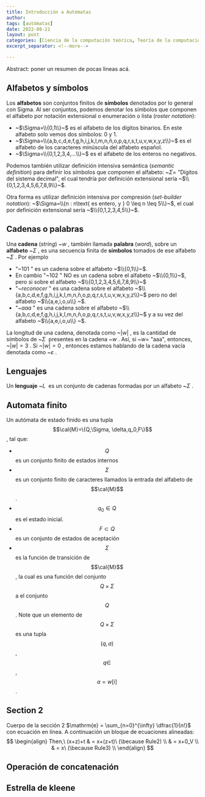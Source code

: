 ```yaml
---
title: Introducción a Autómatas
author: 
tags: [autómatas]
date: 2022-08-21
layout: post
categories: [Ciencia de la computación teórica, Teoría de la computación, Teoría de autómatas]
excerpt_separator: <!--more-->

---
```


Abstract: poner un resumen de pocas lineas acá.
<!--more-->

## Alfabetos y símbolos
Los **alfabetos** son conjuntos finitos de **símbolos** denotados por lo general con Sigma. Al ser conjuntos, podemos denotar los símbolos que componen el alfabeto por notación extensional o enumeración o lista (*roster notation*):
* ~$\Sigma=\\{0,1\\}~$ es el alfabeto de los dígitos binarios. En este alfabeto solo vemos dos símbolos: 0 y 1.
* ~$\Sigma=\\{a,b,c,d,e,f,g,h,i,j,k,l,m,n,ñ,o,p,q,r,s,t,u,v,w,x,y,z\\}~$ es el alfabeto de los caracteres minúscula del alfabeto español.
* ~$\Sigma=\\{0,1,2,3,4,...\\}~$ es el alfabeto de los enteros no negativos.

Podemos también utilizar definición intensiva semántica (*semantic definition*) para definir los símbolos que componen el alfabeto: ~$\Sigma=~$"Dígitos del sistema decimal", el cual tendría por definición extensional sería ~$\\{0,1,2,3,4,5,6,7,8,9\\}~$.

Otra forma es utilizar definición intensiva por compresión (*set-builder notation*): ~$\Sigma=\\{n : n\text{ es entero, y } 0 \leq n \leq 5\\}~$, el cual por definición extensional sería ~$\\{0,1,2,3,4,5\\}~$.


## Cadenas o palabras
Una **cadena** (*string*) ~$w~$, también llamada **palabra** (*word*), sobre un **alfabeto** ~$\Sigma~$, es una secuencia finita de **símbolos** tomados de ese alfabeto ~$\Sigma~$. Por ejemplo
* "~$101~$" es un cadena sobre el alfabeto ~$\\{0,1\\}~$.
* En cambio "~$102~$" NO es un cadena sobre el alfabeto ~$\\{0,1\\}~$, pero si sobre el alfabeto ~$\\{0,1,2,3,4,5,6,7,8,9\\}~$ 
* "~$reconocer~$" es una cadena sobre el alfabeto ~$\\{a,b,c,d,e,f,g,h,i,j,k,l,m,n,ñ,o,p,q,r,s,t,u,v,w,x,y,z\\}~$ pero no del alfabeto ~$\\{a,e,i,o,u\\} ~$.
* "~$aaa~$" es una cadena sobre el alfabeto ~$\\{a,b,c,d,e,f,g,h,i,j,k,l,m,n,ñ,o,p,q,r,s,t,u,v,w,x,y,z\\}~$ y a su vez del alfabeto ~$\\{a,e,i,o,u\\} ~$.

La longitud de una cadena, denotada como ~$|w|~$, es la cantidad de símbolos de ~$\Sigma~$ presentes en la cadena ~$w~$. Así, si ~$w=~$"aaa", entonces, ~$|w|=3~$. Si ~$|w|=0~$, entonces estamos hablando de la cadena vacía denotada como ~$\varepsilon~$.
## Lenguajes
Un **lenguaje** ~$L~$ es un conjunto de cadenas formadas por un alfabeto ~$\Sigma~$.
## Automata finito 

Un autómata de estado finido es una tupla $$\cal{M}=\{Q,\Sigma, \delta,q_0,F\}$$, tal que: 
* $$Q$$ es un conjunto finito de estados internos
* $$\Sigma$$ es un conjunto finito de caracteres llamados la entrada del alfabeto de $$\cal{M}$$.
* $$q_0\in Q$$ es el estado inicial.
* $$F\subset Q$$ es un conjunto de estados de aceptación 
* $$\Sigma$$ es la función de transición de $$\cal{M}$$, la cual es una función del conjunto $$Q\times \Sigma$$ a el conjunto $$Q$$. Note que un elemento de $$Q\times \Sigma$$ es una tupla $$(q,a)$$, $$q\in$$,  $$a=w[i]$$.
     

## Section 2
Cuerpo de la sección 2 $\mathrm{e} = \sum_{n=0}^{\infty} \dfrac{1}{n!}$ con ecuación en línea.
A continuación un bloque de ecuaciones alineadas:
$$
\begin{align}
Then,\ (x+z)+t & = x+(z+t)\ (\because Rule2) \\
& = x+0_V \\
& = x\ (\because Rule3) \\
\end{align}
$$

## Operación de concatenación

## Estrella de kleene


